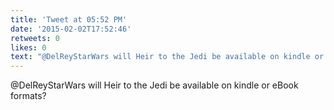 ```yaml
---
title: 'Tweet at 05:52 PM'
date: '2015-02-02T17:52:46'
retweets: 0
likes: 0
text: "@DelReyStarWars will Heir to the Jedi be available on kindle or eBook formats?"
---
```

@DelReyStarWars will Heir to the Jedi be available on kindle or eBook formats?